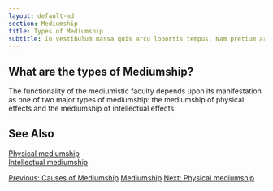 ```yaml
---
layout: default-md
section: Mediumship
title: Types of Mediumship
subtitle: In vestibulum massa quis arcu lobortis tempus. Nam pretium arcu in odio vulputate luctus.
---
```


## What are the types of Mediumship?
The functionality of the mediumistic faculty depends upon its manifestation as one of two major types of mediumship: the mediumship of physical effects and the mediumship of intellectual effects.


## See Also
[Physical mediumship](physical)  
[Intellectual mediumship](intellectual)  

<a href="causes" class="button">Previous: Causes of Mediumship</a>
<a href="./" class="button special">Mediumship</a>
<a href="physical" class="button">Next: Physical mediumship</a>

